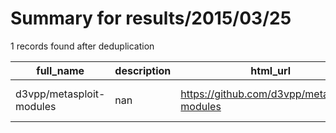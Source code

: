 
# Summary for results/2015/03/25
    
1 records found after deduplication

| full_name | description | html_url | matched_list | matched_count | pushed_at | size | stargazers_count | language | forks_count | vul_ids |
|--------------------------|---------------|---------------------------------------------|----------------------------------|-----------------|---------------------------|--------|--------------------|------------|---------------|-----------|
| d3vpp/metasploit-modules | nan | https://github.com/d3vpp/metasploit-modules | ['metasploit module OR payload'] | 1 | 2015-03-25 17:16:04+00:00 | 132 | 1 | Ruby | 1 | [] |
